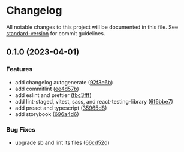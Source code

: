 # Changelog

All notable changes to this project will be documented in this file. See [standard-version](https://github.com/conventional-changelog/standard-version) for commit guidelines.

## 0.1.0 (2023-04-01)


### Features

* add changelog autogenerate ([92f3e6b](https://github.com/alencarftc/serasa-ui/commits/92f3e6bb98e1446fa5ddde858ce66abe2e4c105b))
* add commitlint ([ee4d57b](https://github.com/alencarftc/serasa-ui/commits/ee4d57b6bc4e92d4bc3d31f2f87c24badf74762b))
* add eslint and prettier ([fbc3fff](https://github.com/alencarftc/serasa-ui/commits/fbc3fffdfa71e405856082deae4c1e44e1459bbb))
* add lint-staged, vitest, sass, and react-testing-library ([6f6bbe7](https://github.com/alencarftc/serasa-ui/commits/6f6bbe7940be6d03f61f5682e0cfb65bf11d20ce))
* add preact and typescript ([35965d8](https://github.com/alencarftc/serasa-ui/commits/35965d850de7ad30d5d1aaaa3320e0ddd05c69cf))
* add storybook ([696a4d6](https://github.com/alencarftc/serasa-ui/commits/696a4d6615f94b3db0d6479a899c5606d0dbdc01))


### Bug Fixes

* upgrade sb and lint its files ([66cd52d](https://github.com/alencarftc/serasa-ui/commits/66cd52dea5234f0d16257b5f44032d390033fc37))
